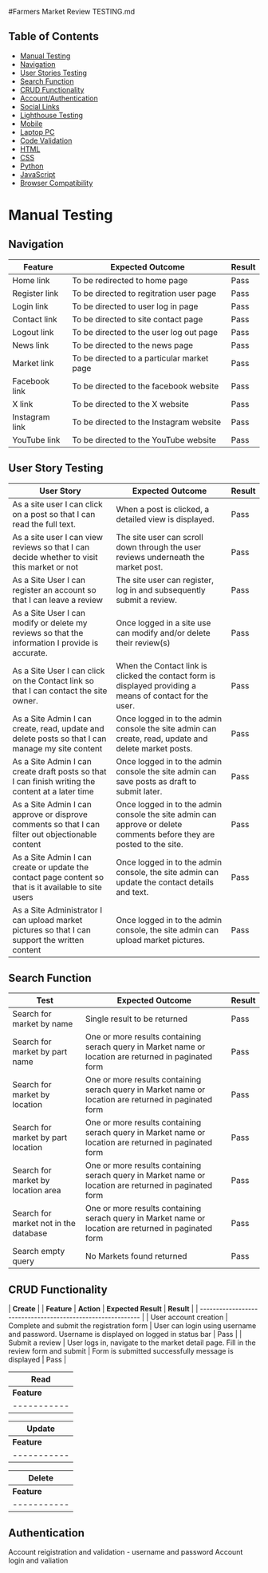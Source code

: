 #Farmers Market Review TESTING.md

## Table of Contents

- [Manual Testing](#manual-testing)
 - [Navigation](#navigation)
 - [User Stories Testing](#user-stories-testing)
 - [Search Function](#search)
 - [CRUD Functionality](#crud-functionality)
 - [Account/Authentication](#account-authentication)
 - [Social Links](#social-links)
- [Lighthouse Testing](#lighthouse-testing)
 - [Mobile](#mobile)
 - [Laptop PC](#Laptop-PC)
- [Code Validation](#code-validation)
 - [HTML](#html)
 - [CSS](#css)
 - [Python](#python)
 - [JavaScript](#javascript)
- [Browser Compatibility](#browser-compatibility)

# Manual Testing
## Navigation

| **Feature** | **Expected Outcome** | **Result** |
| ----------- | -------------------- | -------- |
| Home link | To be redirected to home page | Pass |
| Register link | To be directed to regitration user page | Pass |
| Login link | To be directed to user log in page | Pass |
| Contact link | To be directed to site contact page | Pass |
| Logout link | To be directed to the user log out page | Pass |
| News link | To be directed to the news page | Pass |
| Market link | To be directed to a particular market page | Pass |
| Facebook link | To be directed to the facebook website | Pass |
| X link | To be directed to the X website | Pass |
| Instagram link | To be directed to the Instagram website | Pass |
| YouTube link | To be directed to the YouTube website | Pass |

## User Story Testing

| **User Story** | **Expected Outcome** | **Result** |
|----------------|----------------------|------------|
| As a site user I can click on a post so that I can read the full text. | When a post is clicked, a detailed view is displayed. | Pass |
| As a site user I can view reviews so that I can decide whether to visit this market or not | The site user can scroll down through the user reviews underneath the market post. | Pass|
| As a Site User I can register an account so that I can leave a review |The site user can register, log in and subsequently submit a review. | Pass |
| As a Site User I can modify or delete my reviews so that the information I provide is accurate. | Once logged in a site use can modify and/or delete their review(s) | Pass |
| As a Site User I can click on the Contact link so that I can contact the site owner. | When the Contact link is clicked the contact form is displayed providing a means of contact for the user. | Pass |
| As a Site Admin I can create, read, update and delete posts so that I can manage my site content | Once logged in to the admin console the site admin can create, read, update and delete market posts. | Pass |
| As a Site Admin I can create draft posts so that I can finish writing the content at a later time | Once logged in to the admin console the site admin can save posts as draft to submit later. | Pass |
| As a Site Admin I can approve or disprove comments so that I can filter out objectionable content | Once logged in to the admin console the site admin can approve or delete comments before they are posted to the site. | Pass |
| As a Site Admin I can create or update the contact page content so that is it available to site users | Once logged in to the admin console, the site admin can update the contact details and text. | Pass |
| As a Site Administrator I can upload market pictures so that I can support the written content | Once logged in to the admin console, the site admin can upload market pictures. | Pass |

## Search Function

| **Test** | **Expected Outcome** | **Result** |
| -------- | -------------------- | ---------- |
| Search for market by name | Single result to be returned | Pass | 
| Search for market by part name | One or more results containing serach query in Market name or location are returned in paginated form | Pass |
| Search for market by location | One or more results containing serach query in Market name or location are returned in paginated form | Pass |
| Search for market by part location | One or more results containing serach query in Market name or location are returned in paginated form | Pass |
| Search for market by location area | One or more results containing serach query in Market name or location are returned in paginated form | Pass |
| Search for market not in the database | One or more results containing serach query in Market name or location are returned in paginated form | Pass |
| Search empty query | No Markets found returned | Pass | 

## CRUD Functionality

| **Create** |
| **Feature** | **Action** | **Expected Result** | **Result** |
| ----------------------------------------------------------- |
| User account creation | Complete and submit the registration form | User can login using username and password. Username is displayed on logged in status bar | Pass |
| Submit a review | User logs in, navigate to the market detail page. Fill in the review form and submit | Form is submitted successfully message is displayed | Pass | 


| **Read** |
| ---------- |
| **Feature** | **Action** | **Expected Result** | **Result** |
| ----------- | ---------- | ------------------- | ---------- |

| **Update** |
| ---------- |
| **Feature** | **Action** | **Expected Result** | **Result** |
| ----------- | ---------- | ------------------- | ---------- |


| **Delete** |
| ---------- |
| **Feature** | **Action** | **Expected Result** | **Result** |
| ----------- | ---------- | ------------------- | ---------- |

## Authentication 
Account reigistration and validation - username and password
Account login and valiation
